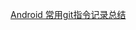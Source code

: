 [Android 常用git指令记录总结](https://blog.csdn.net/u012440207/article/details/108244238?spm=1001.2014.3001.5501)